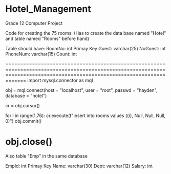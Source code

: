 # Hotel_Management
Grade 12 Computer Project

Code for creating the 75 rooms:
(Has to create the data base named "Hotel" and table named "Rooms" before hand)

Table should have:
RoomNo: int Primay Key
Guest: varchar(25)
NoGuest: int
PhoneNum: varchar(15)
Count: int

=========================================================================================================================================================================
import mysql.connector as mql

obj = mql.connect(host = "localhost", user = "root", passwd = "hayden", database = "hotel")

cr = obj.cursor()

for i in range(1,76):
    cr.execute(f"insert into rooms values ({i}, Null, Null, Null, 0)")
    obj.commit()

obj.close()
=========================================================================================================================================================================

Also table "Emp" in the same database

EmpId: int  Primay Key
Name: varchar(30)
Dept: varchar(12)
Salary: int
